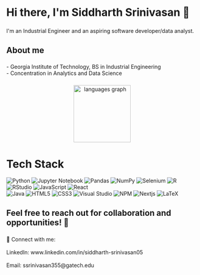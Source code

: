 <h1 align="left">Hi there, I'm Siddharth Srinivasan 👋</h1>

###

<p align="left">I'm an Industrial Engineer and an aspiring software developer/data analyst. </p>

###

<h2 align="left">About me</h2>

###

<p align="left">- Georgia Institute of Technology, BS in Industrial Engineering<br>- Concentration in Analytics and Data Science</p>

###

<div align="center">
  <img src="https://github-readme-stats.vercel.app/api/top-langs?username=SidSrinivasan05&locale=en&hide_title=false&layout=compact&card_width=320&langs_count=5&hide_border=false&order=2" height="150" alt="languages graph"  />
</div>

###
<!-- <h2 align="left">I code with . . .</h2>  -->

###

# Tech Stack
![Python](https://img.shields.io/badge/python-3670A0?style=for-the-badge&logo=python&logoColor=ffdd54)
![Jupyter Notebook](https://img.shields.io/badge/jupyter-%23FA0F00.svg?style=for-the-badge&logo=jupyter&logoColor=white)
![Pandas](https://img.shields.io/badge/pandas-%23150458.svg?style=for-the-badge&logo=pandas&logoColor=white)
![NumPy](https://img.shields.io/badge/numpy-%23013243.svg?style=for-the-badge&logo=numpy&logoColor=white)
![Selenium](https://img.shields.io/badge/-selenium-%43B02A?style=for-the-badge&logo=selenium&logoColor=white)
![R](https://img.shields.io/badge/r-%23276DC3.svg?style=for-the-badge&logo=r&logoColor=white)
![RStudio](https://img.shields.io/badge/RStudio-4285F4?style=for-the-badge&logo=rstudio&logoColor=white)
![JavaScript](https://img.shields.io/badge/JavaScript-FF5722?style=for-the-badge&logo=JavaScript&logoColor=white)
![React](https://img.shields.io/badge/react-%23006f5c.svg?style=for-the-badge&logo=react&logoColor=FF6719)<br/>
![Java](https://img.shields.io/badge/java-%23ED8B00.svg?style=for-the-badge&logo=openjdk&logoColor=white)
![HTML5](https://img.shields.io/badge/html5-%2338B2AC.svg?style=for-the-badge&logo=html5&logoColor=white)
![CSS3](https://img.shields.io/badge/css3-%231572B6.svg?style=for-the-badge&logo=css3&logoColor=white)
![Visual Studio](https://img.shields.io/badge/Visual%20Studio-5C2D91.svg?style=for-the-badge&logo=visual-studio&logoColor=white)
![NPM](https://img.shields.io/badge/NPM-%23CB3837.svg?style=for-the-badge&logo=npm&logoColor=white)
![Nextjs](https://img.shields.io/badge/Next-002E3B?style=for-the-badge&logo=nextdotjs&logoColor=#00DC82)
![LaTeX](https://img.shields.io/badge/latex-%23008080.svg?style=for-the-badge&logo=latex&logoColor=white)

<!-- ![Bootstrap](https://img.shields.io/badge/bootstrap-%238511FA.svg?style=for-the-badge&logo=bootstrap&logoColor=white)<br/> -->
<!-- ![AWS](https://img.shields.io/badge/Amazon_AWS-232F3E?style=for-the-badge&logo=amazon-aws&logoColor=white) -->
<!-- ![Azure](https://img.shields.io/badge/Microsoft_Azure-0078D4?style=for-the-badge&logo=microsoft-azure&logoColor=white) -->
<!-- ![Firebase](https://img.shields.io/badge/firebase-ffca28?style=for-the-badge&logo=firebase&logoColor=black) -->

<!-- ![TailwindCSS](https://img.shields.io/badge/tailwindcss-%2338B2AC.svg?style=for-the-badge&logo=tailwind-css&logoColor=white) -->
<!-- ![Figma](https://img.shields.io/badge/figma-%23F24E1E.svg?style=for-the-badge&logo=figma&logoColor=white) -->
<!-- ![Notion](https://img.shields.io/badge/Notion-7D4698?style=for-the-badge&logo=Notion-Browser&logoColor=white) -->
<!-- ![JWT](https://img.shields.io/badge/JWT-black?style=for-the-badge&logo=JSON%20web%20tokens) -->
<!-- ![Xcode](https://img.shields.io/badge/Xcode-007ACC?style=for-the-badge&logo=Xcode&logoColor=white)<br/> -->
<!-- ![Replit](https://img.shields.io/badge/Replit-DD1200?style=for-the-badge&logo=Replit&logoColor=white) -->

<!-- ![Swift](https://img.shields.io/badge/swift-F54A2A?style=for-the-badge&logo=swift&logoColor=white) -->
<!-- ![iOS](https://img.shields.io/badge/iOS-000000?style=for-the-badge&logo=ios&logoColor=white) -->
<!-- ![Confluence](https://img.shields.io/badge/confluence-%23172BF4.svg?style=for-the-badge&logo=confluence&logoColor=white)<br/> -->
<!-- ![Jira](https://img.shields.io/badge/jira-%230A0FFF.svg?style=for-the-badge&logo=jira&logoColor=white) -->
<!-- ![Postman](https://img.shields.io/badge/Postman-FF6C37?style=for-the-badge&logo=postman&logoColor=white) -->


###

<h2 align="left">Feel free to reach out for collaboration and opportunities! 🌟</h2>

###

<p align="left">🔗 Connect with me:<br><br>LinkedIn: www.linkedin.com/in/siddharth-srinivasan05<br><br>Email: ssrinivasan355@gatech.edu</p>

###
